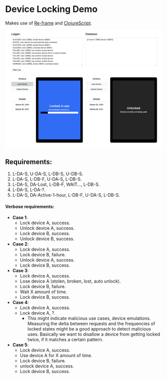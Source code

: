 # Device Locking Demo

Makes use of [Re-frame](https://day8.github.io/re-frame/) and [ClojureScript](https://clojurescript.org/).

![Device locking demo screenshot](./screenshot.jpg "Title")

## Requirements:

1. L-DA-S, U-DA-S, L-DB-S, U-DB-S.
2. L-DA-S, L-DB-F, U-DA-S, L-DB-S.
3. L-DA-S, DA-Lost, L-DB-F, WAIT..., L-DB-S.
4. L-DA-S, L-DA-?.
5. L-DA-S, DA-Active-1-hour, L-DB-F, U-DA-S, L-DB-S.

#### Verbose requirements:

- **Case 1**:
    - Lock device A, success.
    - Unlock device A, success.
    - Lock device B, success.
    - Unlock device B, success.
- **Case 2**:
    - Lock device A, success.
    - Lock device B, failure.
    - Unlock device A, success.
    - Lock device B, success.
- **Case 3**:
    - Lock device A, success.
    - Lose device A (stolen, broken, lost, auto unlock).
    - Lock device B, failure.
    - Wait X amount of time.
    - Lock device B, success.
- **Case 4**:
    - Lock device A, success.
    - Lock device A, ?.
      - This might indicate malicious use cases, device emulations. Measuring the delta between requests and the frequencies of locked states might be a good approach to detect malicious uses. Basically we want to disallow a device from getting locked twice, if it matches a certain pattern.
- **Case 5**:
    - Lock device A, success.
    - Use device A for X amount of time.
    - Lock device B, failure.
    - unlock device A, success.
    - Lock device B, success.
